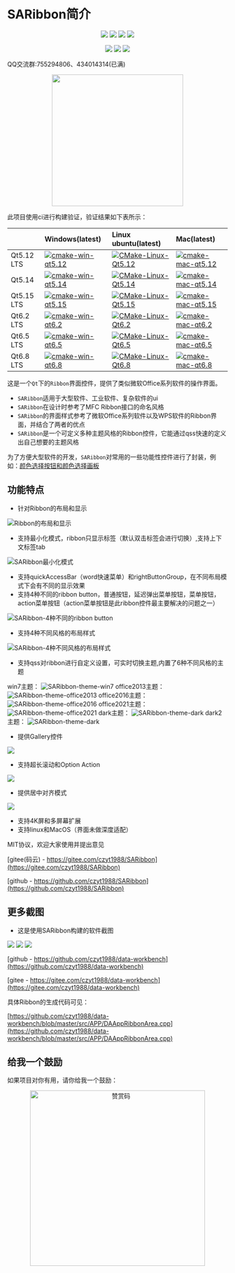 ﻿# SARibbon简介

<div align="center">
<p>
<img src="https://img.shields.io/badge/C++-17-blue"/>
<img src="https://img.shields.io/badge/ -5.14+-green"/>
<img src="https://img.shields.io/badge/Qt-6-green"/>
<img src="https://img.shields.io/badge/license-MIT-yellow"/>
</p>
<p>
<img src="https://img.shields.io/badge/windows-0077d6"/>
<img src="https://img.shields.io/badge/ubuntu-ed6432"/>
<img src="https://img.shields.io/badge/macos-000"/>
</p>
</div>

QQ交流群:755294806、434014314(已满)

<div align="center">
<img src="../assets/SARibbon-qq交流群2.jpg" style="width:300px;"/>
</div>

此项目使用ci进行构建验证，验证结果如下表所示：

||Windows(latest)|Linux ubuntu(latest)|Mac(latest)|
|:-|:-|:-|:-|
|Qt5.12 LTS|[![cmake-win-qt5.12](https://github.com/czyt1988/SARibbon/actions/workflows/cmake-win-qt5.12.yml/badge.svg)](https://github.com/czyt1988/SARibbon/actions/workflows/cmake-win-qt5.12.yml)|[![CMake-Linux-Qt5.12](https://github.com/czyt1988/SARibbon/actions/workflows/cmake-linux-qt5.12.yml/badge.svg)](https://github.com/czyt1988/SARibbon/actions/workflows/cmake-linux-qt5.12.yml)|[![cmake-mac-qt5.12](https://github.com/czyt1988/SARibbon/actions/workflows/cmake-mac-qt5.12.yml/badge.svg)](https://github.com/czyt1988/SARibbon/actions/workflows/cmake-mac-qt5.12.yml)|
|Qt5.14|[![cmake-win-qt5.14](https://github.com/czyt1988/SARibbon/actions/workflows/cmake-win-qt5.14.yml/badge.svg)](https://github.com/czyt1988/SARibbon/actions/workflows/cmake-win-qt5.14.yml)|[![CMake-Linux-Qt5.14](https://github.com/czyt1988/SARibbon/actions/workflows/cmake-linux-qt5.14.yml/badge.svg)](https://github.com/czyt1988/SARibbon/actions/workflows/cmake-linux-qt5.14.yml)|[![cmake-mac-qt5.14](https://github.com/czyt1988/SARibbon/actions/workflows/cmake-mac-qt5.14.yml/badge.svg)](https://github.com/czyt1988/SARibbon/actions/workflows/cmake-mac-qt5.14.yml)|
|Qt5.15 LTS|[![cmake-win-qt5.15](https://github.com/czyt1988/SARibbon/actions/workflows/cmake-win-qt5.15.yml/badge.svg)](https://github.com/czyt1988/SARibbon/actions/workflows/cmake-win-qt5.15.yml)|[![CMake-Linux-Qt5.15](https://github.com/czyt1988/SARibbon/actions/workflows/cmake-linux-qt5.15.yml/badge.svg)](https://github.com/czyt1988/SARibbon/actions/workflows/cmake-linux-qt5.15.yml)|[![cmake-mac-qt5.15](https://github.com/czyt1988/SARibbon/actions/workflows/cmake-mac-qt5.15.yml/badge.svg)](https://github.com/czyt1988/SARibbon/actions/workflows/cmake-mac-qt5.15.yml)|
|Qt6.2 LTS|[![cmake-win-qt6.2](https://github.com/czyt1988/SARibbon/actions/workflows/cmake-win-qt6.2.yml/badge.svg)](https://github.com/czyt1988/SARibbon/actions/workflows/cmake-win-qt6.2.yml)|[![CMake-Linux-Qt6.2](https://github.com/czyt1988/SARibbon/actions/workflows/cmake-linux-qt6.2.yml/badge.svg)](https://github.com/czyt1988/SARibbon/actions/workflows/cmake-linux-qt6.2.yml)|[![cmake-mac-qt6.2](https://github.com/czyt1988/SARibbon/actions/workflows/cmake-mac-qt6.2.yml/badge.svg)](https://github.com/czyt1988/SARibbon/actions/workflows/cmake-mac-qt6.2.yml)|
|Qt6.5 LTS|[![cmake-win-qt6.5](https://github.com/czyt1988/SARibbon/actions/workflows/cmake-win-qt6.5.yml/badge.svg)](https://github.com/czyt1988/SARibbon/actions/workflows/cmake-win-qt6.5.yml)|[![CMake-Linux-Qt6.5](https://github.com/czyt1988/SARibbon/actions/workflows/cmake-linux-qt6.5.yml/badge.svg)](https://github.com/czyt1988/SARibbon/actions/workflows/cmake-linux-qt6.5.yml)|[![cmake-mac-qt6.5](https://github.com/czyt1988/SARibbon/actions/workflows/cmake-mac-qt6.5.yml/badge.svg)](https://github.com/czyt1988/SARibbon/actions/workflows/cmake-mac-qt6.5.yml)|
|Qt6.8 LTS|[![cmake-win-qt6.8](https://github.com/czyt1988/SARibbon/actions/workflows/cmake-win-qt6.8.yml/badge.svg)](https://github.com/czyt1988/SARibbon/actions/workflows/cmake-win-qt6.8.yml)|[![CMake-Linux-Qt6.8](https://github.com/czyt1988/SARibbon/actions/workflows/cmake-linux-qt6.8.yml/badge.svg)](https://github.com/czyt1988/SARibbon/actions/workflows/cmake-linux-qt6.8.yml)|[![cmake-mac-qt6.8](https://github.com/czyt1988/SARibbon/actions/workflows/cmake-mac-qt6.8.yml/badge.svg)](https://github.com/czyt1988/SARibbon/actions/workflows/cmake-mac-qt6.8.yml)|


这是一个`Qt`下的`Ribbon`界面控件，提供了类似微软Office系列软件的操作界面。

- `SARibbon`适用于大型软件、工业软件、复杂软件的ui
- `SARibbon`在设计时参考了MFC Ribbon接口的命名风格
- `SARibbon`的界面样式参考了微软Office系列软件以及WPS软件的Ribbon界面，并结合了两者的优点
- `SARibbon`是一个可定义多种主题风格的Ribbon控件，它能通过qss快速的定义出自己想要的主题风格

为了方便大型软件的开发，`SARibbon`对常用的一些功能性控件进行了封装，例如：[颜色选择按钮和颜色选择画板](https://github.com/czyt1988/SAColorWidgets)

## 功能特点

- 针对Ribbon的布局和显示

![Ribbon的布局和显示](../assets/screenshot/SARibbonBar-overview.png)

- 支持最小化模式，ribbon只显示标签（默认双击标签会进行切换）,支持上下文标签tab

![SARibbon最小化模式](../assets/screenshot/SARibbonBar-minMode.gif)

- 支持quickAccessBar（word快速菜单）和rightButtonGroup，在不同布局模式下会有不同的显示效果
- 支持4种不同的ribbon button，普通按钮，延迟弹出菜单按钮，菜单按钮，action菜单按钮（action菜单按钮是此ribbon控件最主要解决的问题之一）

![SARibbon-4种不同的ribbon button](../assets/screenshot/SARibbonBar-ribbonbutton.gif)

- 支持4种不同风格的布局样式

![SARibbon-4种不同风格的布局样式](../assets/screenshot/SARibbonBar-style.gif)

- 支持qss对ribbon进行自定义设置，可实时切换主题,内置了6种不同风格的主题

win7主题：
![SARibbon-theme-win7](../assets/screenshot/SARibbon-theme-win7.png)
office2013主题：
![SARibbon-theme-office2013](../assets/screenshot/SARibbon-theme-office2013.png)
office2016主题：
![SARibbon-theme-office2016](../assets/screenshot/SARibbon-theme-office2016.png)
office2021主题：
![SARibbon-theme-office2021](../assets/screenshot/SARibbon-theme-office2021.png)
dark主题：
![SARibbon-theme-dark](../assets/screenshot/SARibbon-theme-dark.png)
dark2主题：
![SARibbon-theme-dark](../assets/screenshot/SARibbon-theme-dark2.png)

- 提供Gallery控件

![](../assets/screenshot/SARibbonBar-gallery.png)

- 支持超长滚动和Option Action

![](../assets/screenshot/SARibbonBar-option-action.gif)

- 提供居中对齐模式

![](../assets/screenshot/SARibbon-aligment-center.png)

- 支持4K屏和多屏幕扩展
- 支持linux和MacOS（界面未做深度适配）

MIT协议，欢迎大家使用并提出意见

[gitee(码云) - https://gitee.com/czyt1988/SARibbon](https://gitee.com/czyt1988/SARibbon)

[github - https://github.com/czyt1988/SARibbon](https://github.com/czyt1988/SARibbon)

## 更多截图

- 这是使用SARibbon构建的软件截图

![](../assets/screenshot/data-workbench-screenshot1-cn.gif)
![](../assets/screenshot/data-workbench-screenshot01-en.png)
![](../assets/screenshot/data-workbench-screenshot01-cn.png)

[github - https://github.com/czyt1988/data-workbench](https://github.com/czyt1988/data-workbench)

[gitee - https://gitee.com/czyt1988/data-workbench](https://gitee.com/czyt1988/data-workbench)

具体Ribbon的生成代码可见：

[https://github.com/czyt1988/data-workbench/blob/master/src/APP/DAAppRibbonArea.cpp](https://github.com/czyt1988/data-workbench/blob/master/src/APP/DAAppRibbonArea.cpp)

## 给我一个鼓励

如果项目对你有用，请你给我一个鼓励：

<div style="text-align:center">
    <img src="../assets/pic/赞赏码.png" alt="赞赏码" style="width:400px;" />
</div>
